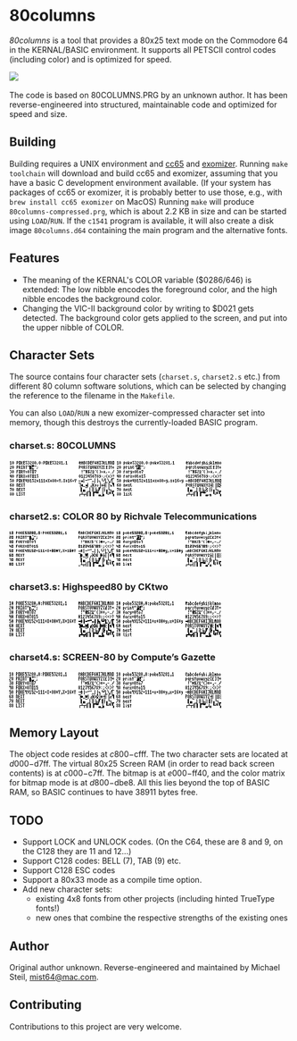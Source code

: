 # 80columns

*80columns* is a tool that provides a 80x25 text mode on the Commodore 64 in the KERNAL/BASIC environment. It supports all PETSCII control codes (including color) and is optimized for speed.

![](img/c64.png)

The code is based on 80COLUMNS.PRG by an unknown author. It has been reverse-engineered into structured, maintainable code and optimized for speed and size.

## Building

Building requires a UNIX environment and [cc65](https://github.com/cc65/cc65) and [exomizer](https://github.com/bitshifters/exomizer).
Running `make toolchain` will download and build cc65 and exomizer, assuming that you have a basic C development environment available.
(If your system has packages of cc65 or exomizer, it is probably better to use those, e.g., with `brew install cc65 exomizer` on MacOS)
Running `make` will produce `80columns-compressed.prg`, which is about 2.2 KB in size and can be started using `LOAD`/`RUN`.
If the `c1541` program is available, it will also create a disk image `80columns.d64` containing the main program and the alternative fonts.

## Features

* The meaning of the KERNAL's COLOR variable ($0286/646)  is extended: The low nibble encodes the foreground color, and the high nibble encodes the background color.
* Changing the VIC-II background color by writing to $D021 gets detected. The background color gets applied to the screen, and put into the upper nibble of COLOR.

## Character Sets

The source contains four character sets (`charset.s`, `charset2.s` etc.) from different 80 column software solutions, which can be selected by changing the reference to the filename in the `Makefile`.

You can also `LOAD`/`RUN` a new exomizer-compressed character set into memory, though this destroys the currently-loaded BASIC program.

### charset.s: 80COLUMNS
![](img/g1.png)
![](img/t1.png)

### charset2.s: COLOR 80 by Richvale Telecommunications
![](img/g2.png)
![](img/t2.png)

### charset3.s: Highspeed80 by CKtwo
![](img/g3.png)
![](img/t3.png)

### charset4.s: SCREEN-80 by Compute’s Gazette
![](img/g4.png)
![](img/t4.png)

## Memory Layout

The object code resides at $c800-$cfff. The two character sets are located at $d000-$d7ff. The virtual 80x25 Screen RAM (in order to read back screen contents) is at $c000-$c7ff. The bitmap is at $e000-$ff40, and the color matrix for bitmap mode is at $d800-$dbe8. All this lies beyond the top of BASIC RAM, so BASIC continues to have 38911 bytes free.

## TODO

* Support LOCK and UNLOCK codes. (On the C64, these are 8 and 9, on the C128 they are 11 and 12...)
* Support C128 codes: BELL (7), TAB (9) etc.
* Support C128 ESC codes
* Support a 80x33 mode as a compile time option.
* Add new character sets:
	* existing 4x8 fonts from other projects (including hinted TrueType fonts!)
	* new ones that combine the respective strengths of the existing ones

## Author

Original author unknown. Reverse-engineered and maintained by Michael Steil, mist64@mac.com.

## Contributing

Contributions to this project are very welcome.
